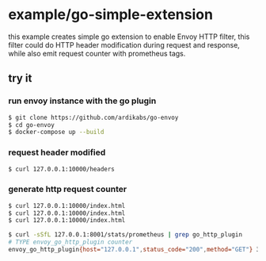 # example/go-simple-extension

this example creates simple go extension to enable Envoy HTTP filter, this filter could do HTTP header modification during request and response, while also emit request counter with prometheus tags.

## try it

### run envoy instance with the go plugin

```bash
$ git clone https://github.com/ardikabs/go-envoy
$ cd go-envoy
$ docker-compose up --build
```

### request header modified

```bash
$ curl 127.0.0.1:10000/headers

```

### generate http request counter

```bash
$ curl 127.0.0.1:10000/index.html
$ curl 127.0.0.1:10000/index.html
$ curl 127.0.0.1:10000/index.html

$ curl -sSfL 127.0.0.1:8001/stats/prometheus | grep go_http_plugin
# TYPE envoy_go_http_plugin counter
envoy_go_http_plugin{host="127.0.0.1",status_code="200",method="GET"} 3
```

